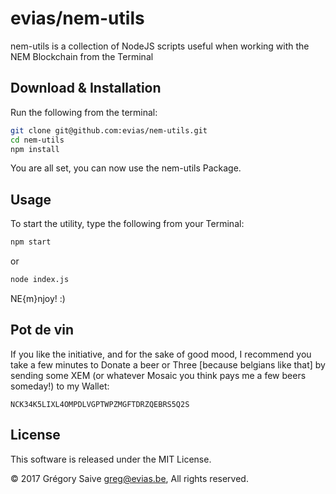 # evias/nem-utils

nem-utils is a collection of NodeJS scripts useful when working with the NEM Blockchain from the Terminal

## Download & Installation

Run the following from the terminal:

```bash
git clone git@github.com:evias/nem-utils.git
cd nem-utils
npm install
```

You are all set, you can now use the nem-utils Package.

## Usage

To start the utility, type the following from your Terminal:

```bash
npm start
```

or 

```bash
node index.js
```

NE{m}njoy! :)

## Pot de vin

If you like the initiative, and for the sake of good mood, I recommend you take a few minutes to Donate a beer or Three [because belgians like that] by sending some XEM (or whatever Mosaic you think pays me a few beers someday!) to my Wallet:

    NCK34K5LIXL4OMPDLVGPTWPZMGFTDRZQEBRS5Q2S

## License

This software is released under the MIT License.

© 2017 Grégory Saive greg@evias.be, All rights reserved.
